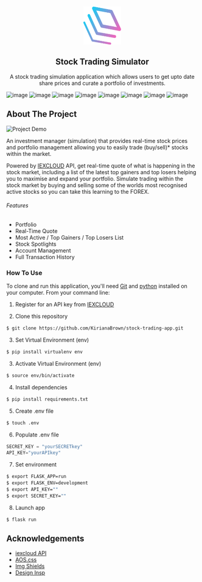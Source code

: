 <!-- PROJECT LOGO -->
<br />
<p align="center">
  <a href="https://github.com/KirianaBrown/stock-trading-app.git">
    <img src="./app/static/img/logo.svg" alt="Project Demo" width="100" height="100">
  </a>

  <h2 align="center">Stock Trading Simulator</h2>

  <p align="center">
    A stock trading simulation application which allows users to get upto date share prices and curate a portfolio of investments.
</p>

![image](https://img.shields.io/badge/HTML5-E34F26?style=for-the-badge&logo=html5&logoColor=white)
![image](https://img.shields.io/badge/CSS3-1572B6?style=for-the-badge&logo=css3&logoColor=white)
![image](https://img.shields.io/badge/Python-3776AB?style=for-the-badge&logo=python&logoColor=white)
![image](https://img.shields.io/badge/JavaScript-F7DF1E?style=for-the-badge&logo=javascript&logoColor=black)
![image](https://img.shields.io/badge/PostgreSQL-316192?style=for-the-badge&logo=postgresql&logoColor=white)
![image](https://img.shields.io/badge/Sass-CC6699?style=for-the-badge&logo=sass&logoColor=white)
![image](https://img.shields.io/badge/Flask-000000?style=for-the-badge&logo=flask&logoColor=white)
![image](https://img.shields.io/badge/Heroku-430098?style=for-the-badge&logo=heroku&logoColor=white)

<!-- ABOUT THE PROJECT -->

## About The Project

<img src="./app/static/img/readme1.png" alt="Project Demo">

An investment manager (simulation) that provides real-time stock prices and portfolio management allowing you to easily trade (buy/sell)\* stocks within the market.

Powered by [IEXCLOUD](https://iexcloud.io/) API, get real-time quote of what is happening in the stock market, including a list of the latest top gainers and top losers helping you to maximise and expand your portfolio. Simulate trading within the stock market by buying and selling some of the worlds most recognised active stocks so you can take this learning to the FOREX.

###### Features

- Portfolio
- Real-Time Quote
- Most Active / Top Gainers / Top Losers List
- Stock Spotlights
- Account Management
- Full Transaction History

### How To Use

To clone and run this application, you'll need [Git](https://git-scm.com) and [python](https://www.python.org/) installed on your computer. From your command line:

1. Register for an API key from [IEXCLOUD](https://iexcloud.io/)

2. Clone this repository

```bash
$ git clone https://github.com/KirianaBrown/stock-trading-app.git
```

3. Set Virtual Environment (env)

```bash
$ pip install virtualenv env
```

3. Activate Virtual Environment (env)

```bash
$ source env/bin/activate
```

4. Install dependencies

```bash
$ pip install requirements.txt
```

5. Create .env file

```bash
$ touch .env
```

6. Populate .env file

```python
SECRET_KEY = "yourSECRETkey"
API_KEY="yourAPIkey"
```

7. Set environment

```bash
$ export FLASK_APP=run
$ export FLASK_ENV=development
$ export API_KEY=""
$ export SECRET_KEY=""
```

8. Launch app

```bash
$ flask run
```

<!-- ACKNOWLEDGEMENTS -->

## Acknowledgements

- [iexcloud API](https://iexcloud.io/)
- [AOS.css](https://michalsnik.github.io/aos/)
- [Img Shields](https://shields.io)
- [Design Insp](https://dribbble.com/shots/4646555-Tradex-Trading-Dashboard/attachments/1049696?mode=media)

